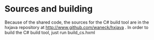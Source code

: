 Sources and building
======

Because of the shared code, the sources for the C# build tool are in the hxjava repository at http://www.github.com/waneck/hxjava . In order to build the C# build tool, just run build_cs.hxml